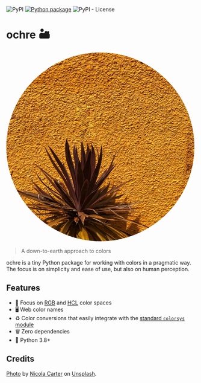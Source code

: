 ![PyPI](https://img.shields.io/pypi/v/ochre)
[![Python package](https://github.com/getcuia/ochre/actions/workflows/python-package.yml/badge.svg)](https://github.com/getcuia/ochre/actions/workflows/python-package.yml)
![PyPI - License](https://img.shields.io/pypi/l/ochre)

# ochre 🏜️

<img src="banner.jpg" alt="ochre" style="width:500px; height:500px; object-fit: fill; border-radius: 100%;" />

> A down-to-earth approach to colors

ochre is a tiny Python package for working with colors in a pragmatic way. The
focus is on simplicity and ease of use, but also on human perception.

## Features

-   🎨 Focus on [RGB](https://en.wikipedia.org/wiki/RGB_color_model) and
    [HCL](https://en.wikipedia.org/wiki/HCL_color_space) color spaces
-   🖥️ Web color names
-   ♻️ Color conversions that easily integrate with the
    [standard `colorsys` module](https://docs.python.org/3/library/colorsys.html)
-   🗑️ Zero dependencies
-   🐍 Python 3.8+

## Credits

[Photo](banner.jpg) by
[Nicola Carter](https://unsplash.com/@ncarterwilts?utm_source=unsplash&utm_medium=referral&utm_content=creditCopyText)
on
[Unsplash](https://unsplash.com/?utm_source=unsplash&utm_medium=referral&utm_content=creditCopyText).
